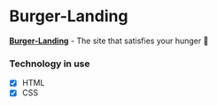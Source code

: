 # Burger-Landing
[**Burger-Landing**](https://nevskiy619.github.io/Burger-Landing/) - The site that satisfies your hunger :hamburger:
### Technology in use
- [X] HTML
- [X] CSS

